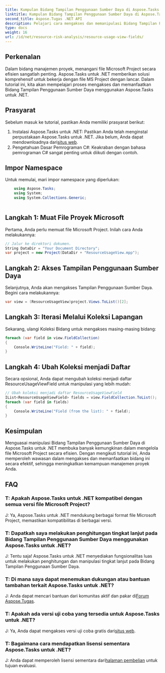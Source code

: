 ```yaml
---
title: Kumpulan Bidang Tampilan Penggunaan Sumber Daya di Aspose.Tasks
linktitle: Kumpulan Bidang Tampilan Penggunaan Sumber Daya di Aspose.Tasks
second_title: Aspose.Tugas .NET API
description: Pelajari cara mengakses dan memanipulasi Bidang Tampilan Penggunaan Sumber Daya secara efektif di file Microsoft Project menggunakan Aspose.Tasks untuk .NET.
type: docs
weight: 16
url: /id/net/resource-risk-analysis/resource-usage-view-fields/
---
```

## Perkenalan
Dalam bidang manajemen proyek, menangani file Microsoft Project secara efisien sangatlah penting. Aspose.Tasks untuk .NET memberikan solusi komprehensif untuk bekerja dengan file MS Project dengan lancar. Dalam tutorial ini, kita akan mempelajari proses mengakses dan memanfaatkan Bidang Tampilan Penggunaan Sumber Daya menggunakan Aspose.Tasks untuk .NET.
## Prasyarat
Sebelum masuk ke tutorial, pastikan Anda memiliki prasyarat berikut:
1.  Instalasi Aspose.Tasks untuk .NET: Pastikan Anda telah menginstal perpustakaan Aspose.Tasks untuk .NET. Jika belum, Anda dapat mendownloadnya dari[situs web](https://releases.aspose.com/tasks/net/).
2. Pengetahuan Dasar Pemrograman C#: Keakraban dengan bahasa pemrograman C# sangat penting untuk diikuti dengan contoh.

## Impor Namespace
Untuk memulai, mari impor namespace yang diperlukan:
```csharp
    using Aspose.Tasks;
    using System;
    using System.Collections.Generic;
    
```

## Langkah 1: Muat File Proyek Microsoft
Pertama, Anda perlu memuat file Microsoft Project. Inilah cara Anda melakukannya:
```csharp
// Jalur ke direktori dokumen.
String DataDir = "Your Document Directory";
var project = new Project(DataDir + "ResourceUsageView.mpp");
```
## Langkah 2: Akses Tampilan Penggunaan Sumber Daya
Selanjutnya, Anda akan mengakses Tampilan Penggunaan Sumber Daya. Begini cara melakukannya:
```csharp
var view = (ResourceUsageView)project.Views.ToList()[2];
```
## Langkah 3: Iterasi Melalui Koleksi Lapangan
Sekarang, ulangi Koleksi Bidang untuk mengakses masing-masing bidang:
```csharp
foreach (var field in view.FieldCollection)
{
    Console.WriteLine("Field: " + field);
}
```
## Langkah 4: Ubah Koleksi menjadi Daftar
Secara opsional, Anda dapat mengubah koleksi menjadi daftar ResourceUsageViewField untuk manipulasi yang lebih mudah:
```csharp
// Ubah koleksi menjadi daftar ResourceUsageViewField
IList<ResourceUsageViewField> fields = view.FieldCollection.ToList();
foreach (var field in fields)
{
    Console.WriteLine("Field (from the list): " + field);
}
```

## Kesimpulan
Menguasai manipulasi Bidang Tampilan Penggunaan Sumber Daya di Aspose.Tasks untuk .NET membuka banyak kemungkinan dalam mengelola file Microsoft Project secara efisien. Dengan mengikuti tutorial ini, Anda memperoleh wawasan dalam mengakses dan memanfaatkan bidang ini secara efektif, sehingga meningkatkan kemampuan manajemen proyek Anda.
## FAQ
### T: Apakah Aspose.Tasks untuk .NET kompatibel dengan semua versi file Microsoft Project?
J: Ya, Aspose.Tasks untuk .NET mendukung berbagai format file Microsoft Project, memastikan kompatibilitas di berbagai versi.
### T: Dapatkah saya melakukan penghitungan tingkat lanjut pada Bidang Tampilan Penggunaan Sumber Daya menggunakan Aspose.Tasks untuk .NET?
J: Tentu saja! Aspose.Tasks untuk .NET menyediakan fungsionalitas luas untuk melakukan penghitungan dan manipulasi tingkat lanjut pada Bidang Tampilan Penggunaan Sumber Daya.
### T: Di mana saya dapat menemukan dukungan atau bantuan tambahan terkait Aspose.Tasks untuk .NET?
 J: Anda dapat mencari bantuan dari komunitas aktif dan pakar di[Forum Aspose.Tugas](https://forum.aspose.com/c/tasks/15).
### T: Apakah ada versi uji coba yang tersedia untuk Aspose.Tasks untuk .NET?
 J: Ya, Anda dapat mengakses versi uji coba gratis dari[situs web](https://releases.aspose.com/).
### T: Bagaimana cara mendapatkan lisensi sementara Aspose.Tasks untuk .NET?
 J: Anda dapat memperoleh lisensi sementara dari[halaman pembelian](https://purchase.aspose.com/temporary-license/) untuk tujuan evaluasi.